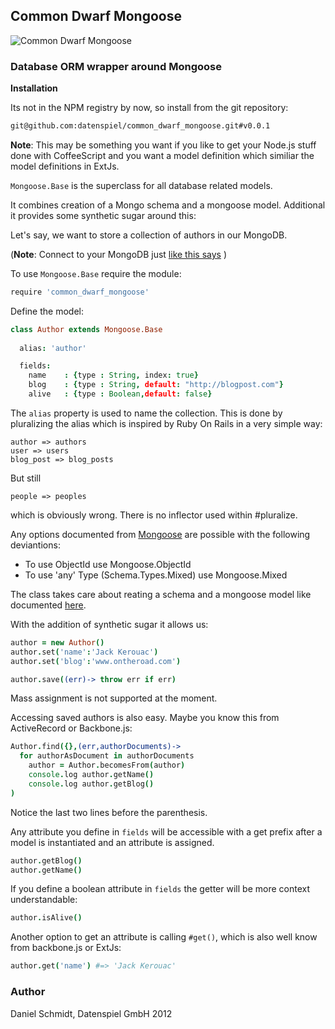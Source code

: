 ## Common Dwarf Mongoose

![Common Dwarf Mongoose](http://upload.wikimedia.org/wikipedia/commons/thumb/5/5f/Helogale_parvula_qtl1.jpg/498px-Helogale_parvula_qtl1.jpg)

### Database ORM wrapper around Mongoose

**Installation**

Its not in the NPM registry by now, so install from the git repository:

```sh
git@github.com:datenspiel/common_dwarf_mongoose.git#v0.0.1
```

**Note**: 
This may be something you want if you like to get your Node.js stuff done with CoffeeScript and you want
a model definition which similiar the model definitions in ExtJs.

<code>Mongoose.Base</code> is the superclass for all database related models. 

It combines creation of a Mongo schema and a mongoose model. Additional it
provides some synthetic sugar around this:

Let's say, we want to store a collection of authors in our MongoDB. 

(**Note**: Connect to your MongoDB just [like this says](http://github.com/datenspiel/common_dwarf_mongoose/blob/master/connection.mdown) )

To use <code>Mongoose.Base</code> require the module:

```coffeescript
require 'common_dwarf_mongoose'
```

Define the model:

```coffeescript
class Author extends Mongoose.Base
  
  alias: 'author'

  fields:
    name    : {type : String, index: true}
    blog    : {type : String, default: "http://blogpost.com"}
    alive   : {type : Boolean,default: false}
```

The <code>alias</code> property is used to name the collection. This is done by pluralizing 
the alias which is inspired by Ruby On Rails in a very simple way:

```
author => authors
user => users
blog_post => blog_posts
```

But still

```
people => peoples
```

which is obviously wrong. There is no inflector used within #pluralize.

Any options documented from [Mongoose](http://mongoosejs.com/docs/schematypes.html) are possible with the following deviantions:

* To use ObjectId use Mongoose.ObjectId
* To use 'any' Type (Schema.Types.Mixed) use Mongoose.Mixed 

The class takes care about reating a schema and a mongoose model like documented [here](http://mongoosejs.com/docs/model-definition.html).

With the addition of synthetic sugar it allows us:

```coffeescript
author = new Author()
author.set('name':'Jack Kerouac')
author.set('blog':'www.ontheroad.com')

author.save((err)-> throw err if err)
```

Mass assignment is not supported at the moment. 

Accessing saved authors is also easy. Maybe you know this from ActiveRecord or 
Backbone.js:

```coffeescript
Author.find({},(err,authorDocuments)->
  for authorAsDocument in authorDocuments
    author = Author.becomesFrom(author)
    console.log author.getName()
    console.log author.getBlog()
)
```

Notice the last two lines before the parenthesis.

Any attribute you define in <code>fields</code> will be accessible with a
get prefix after a model is instantiated and an attribute is assigned.

```coffeescript
author.getBlog()
author.getName()
```

If you define a boolean attribute in <code>fields</code> the getter will be 
more context understandable:

```coffeescript
author.isAlive()
```

Another option to get an attribute is calling <code>#get()</code>, which is also
well know from backbone.js or ExtJs:

```coffeescript
author.get('name') #=> 'Jack Kerouac'
```

### Author

Daniel Schmidt, Datenspiel GmbH 2012